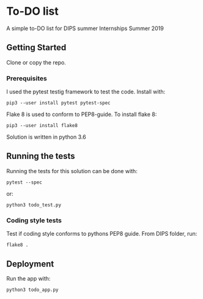 # To-DO list

A simple to-DO list for DIPS summer Internships Summer 2019

## Getting Started

Clone or copy the repo.

### Prerequisites

I used the pytest testig framework to test the code. Install with:

```
pip3 --user install pytest pytest-spec
```
Flake 8 is used to conform to PEP8-guide. To install flake 8:
```
pip3 --user install flake8
```
Solution is written in python 3.6

## Running the tests

Running the tests for this solution can be done with:
```
pytest --spec
```
or:
```
python3 todo_test.py
```

### Coding style tests

Test if coding style conforms to pythons PEP8 guide.
From DIPS folder, run:

```
flake8 .
```

## Deployment

Run the app with:
```
python3 todo_app.py
```